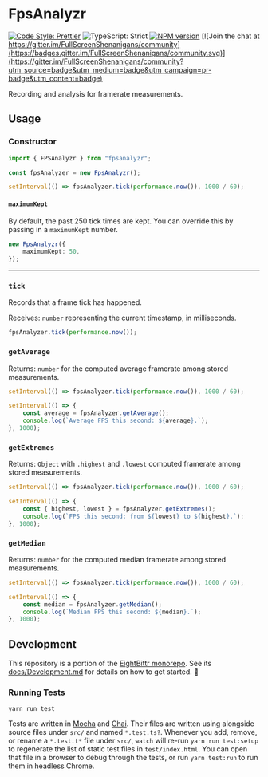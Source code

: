 <!-- Top -->

# FpsAnalyzr

[![Code Style: Prettier](https://img.shields.io/badge/code_style-prettier-brightgreen.svg)](https://prettier.io)
![TypeScript: Strict](https://img.shields.io/badge/typescript-strict-brightgreen.svg)
[![NPM version](https://badge.fury.io/js/fpsanalyzr.svg)](http://badge.fury.io/js/fpsanalyzr)
[![Join the chat at https://gitter.im/FullScreenShenanigans/community](https://badges.gitter.im/FullScreenShenanigans/community.svg)](https://gitter.im/FullScreenShenanigans/community?utm_source=badge&utm_medium=badge&utm_campaign=pr-badge&utm_content=badge)

Recording and analysis for framerate measurements.

<!-- /Top -->

## Usage

### Constructor

```typescript
import { FPSAnalyzr } from "fpsanalyzr";

const fpsAnalyzer = new FpsAnalyzr();

setInterval(() => fpsAnalyzer.tick(performance.now()), 1000 / 60);
```

#### `maximumKept`

By default, the past 250 tick times are kept.
You can override this by passing in a `maximumKept` number.

```typescript
new FpsAnalyzr({
    maximumKept: 50,
});
```

---

### `tick`

Records that a frame tick has happened.

Receives: `number` representing the current timestamp, in milliseconds.

```typescript
fpsAnalyzer.tick(performance.now());
```

### `getAverage`

Returns: `number` for the computed average framerate among stored measurements.

```typescript
setInterval(() => fpsAnalyzer.tick(performance.now()), 1000 / 60);

setInterval(() => {
    const average = fpsAnalyzer.getAverage();
    console.log(`Average FPS this second: ${average}.`);
}, 1000);
```

### `getExtremes`

Returns: `Object` with `.highest` and `.lowest` computed framerate among stored measurements.

```typescript
setInterval(() => fpsAnalyzer.tick(performance.now()), 1000 / 60);

setInterval(() => {
    const { highest, lowest } = fpsAnalyzer.getExtremes();
    console.log(`FPS this second: from ${lowest} to ${highest}.`);
}, 1000);
```

### `getMedian`

Returns: `number` for the computed median framerate among stored measurements.

```typescript
setInterval(() => fpsAnalyzer.tick(performance.now()), 1000 / 60);

setInterval(() => {
    const median = fpsAnalyzer.getMedian();
    console.log(`Median FPS this second: ${median}.`);
}, 1000);
```

<!-- Development -->

## Development

This repository is a portion of the [EightBittr monorepo](https://raw.githubusercontent.com/FullScreenShenanigans/EightBittr).
See its [docs/Development.md](../../docs/Development.md) for details on how to get started. 💖

### Running Tests

```shell
yarn run test
```

Tests are written in [Mocha](https://github.com/mochajs/mocha) and [Chai](https://github.com/chaijs/chai).
Their files are written using alongside source files under `src/` and named `*.test.ts?`.
Whenever you add, remove, or rename a `*.test.t*` file under `src/`, `watch` will re-run `yarn run test:setup` to regenerate the list of static test files in `test/index.html`.
You can open that file in a browser to debug through the tests, or run `yarn test:run` to run them in headless Chrome.

<!-- Maps -->
<!-- /Maps -->

<!-- /Development -->
